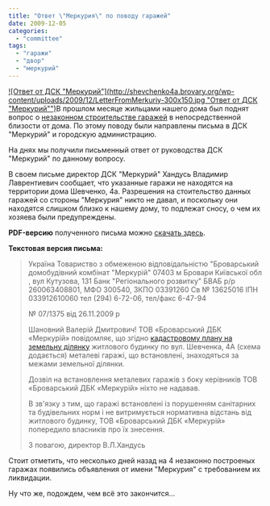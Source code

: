 ```yaml
---
title: "Ответ \"Меркурия\" по поводу гаражей"
date: 2009-12-05
categories: 
  - "committee"
tags: 
  - "гаражи"
  - "двор"
  - "меркурий"
---
```


[![Ответ от ДСК "Меркурий"](http://shevchenko4a.brovary.org/wp-content/uploads/2009/12/LetterFromMerkuriy-300x150.jpg "Ответ от ДСК "Меркурий"")](http://shevchenko4a.brovary.org/wp-content/uploads/2009/12/LetterFromMerkuriy.jpg "Ответ от ДСК \"Меркурий\"")В прошлом месяце жильцами нашего дома был поднят вопрос о [незаконном строительстве гаражей](http://shevchenko4a.brovary.org/garage-attack/) в непосредственной близости от дома. По этому поводу были направлены письма в ДСК "Меркурий" и городскую администрацию.

На днях мы получили письменный ответ от руководства ДСК "Меркурий" по данному вопросу.

В своем письме директор ДСК "Меркурий" Хандусь Владимир Лаврентиевич сообщает, <!--more-->что указанные гаражи не находятся на территории дома Шевченко, 4а. Разрешения на стоительство данных гаражей со стороны "Меркурия" никто не давал, и поскольку они находятся слишком близко к нашему дому, то подлежат сносу, о чем их хозяева были предупреждены.

**PDF-версию** полученного письма можно [скачать здесь](https://docs.google.com/fileview?id=0B15gOycbY2u7YTYwZmI3MzgtMWZiNy00MjdiLWE2YjctM2FiZWE1MWUxOTc4&hl=ru).

**Текстовая версия письма:**

> Україна Товариство з обмеженою відповідальністю "Броварський домобудівний комбінат "Меркурій" 07403 м Бровари Київської обл , вул Кутузова, 131 Банк "Регіонального розвитку" БВАБ р/р 260063408801, МФО 300540, ЗКПО 03391260 Св № 13625016 ІПН 033912610060 тел (294) 6-72-06, тел/факс 6-47-94
> 
> № 07/1375 від 26.11.2009 р
> 
> Шановний Валерій Дмитрович! ТОВ «Броварський ДБК «Меркурій» повідомляє, що згідно [кадастровому плану на земельну ділянку](http://picasaweb.google.com/shevchenko4a.brovary.org/GaragesFeedback#5411876587699532530) житлового будинку по вул. Шевченка, 4А (схема додається) металеві гаражі, що встановлені, знаходяться за межами земельної ділянки.
> 
> Дозвіл на встановлення металевих гаражів з боку керівників ТОВ «Броварський ДБК «Меркурій» ніхто не надавав.
> 
> В зв'язку з тим, що гаражі встановлені із порушенням санітарних та будівельних норм і не витримується нормативна відстань від житлового будинку, ТОВ «Броварський ДБК «Меркурій» попередило власників про їх знесення.
> 
> З повагою, директор В.Л.Хандусь

Стоит отметить, что несколько дней назад на 4 незаконно построеных гаражах появились объявления от имени "Меркурия" с требованием их ликвидации. 

<script type="text/javascript"> $(document).ready(function() { $("#container").pwi({ username: 'shevchenko4a.brovary.org', mode: 'album', album: 'garagesFeedback', thumbSize: 144, showAlbumDescription: false }); });</script>

Ну что же, подождем, чем всё это закончится...
